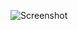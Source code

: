 ![Screenshot](https://raw.githubusercontent.com/Cryakl/Ultimate-RAT-Collection/refs/heads/main/BadRat/[BAD%20R.A.T.]%201.5/Screenshot.png)
